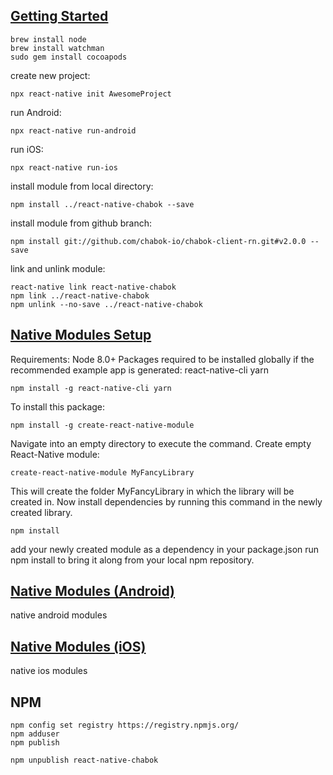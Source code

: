 [Getting Started](https://facebook.github.io/react-native/docs/getting-started)
---
```
brew install node
brew install watchman
sudo gem install cocoapods
```
create new project:
```
npx react-native init AwesomeProject
```
run Android:
```
npx react-native run-android
```
run iOS:
```
npx react-native run-ios
```

install module from local directory:
```
npm install ../react-native-chabok --save
```
install module from github branch:
```
npm install git://github.com/chabok-io/chabok-client-rn.git#v2.0.0 --save
```
link and unlink module:
```
react-native link react-native-chabok
npm link ../react-native-chabok
npm unlink --no-save ../react-native-chabok
```

[Native Modules Setup](https://github.com/brodybits/create-react-native-module)
---
Requirements: Node 8.0+
Packages required to be installed globally if the recommended example app is generated:
react-native-cli
yarn
```
npm install -g react-native-cli yarn
```
To install this package:
```
npm install -g create-react-native-module
```
Navigate into an empty directory to execute the command.
Create empty React-Native module:
```
create-react-native-module MyFancyLibrary
```
This will create the folder MyFancyLibrary in which the library will be created in.
Now install dependencies by running this command in the newly created library.
```
npm install
```
add your newly created module as a dependency in your package.json
run npm install to bring it along from your local npm repository.

[Native Modules (Android)](https://facebook.github.io/react-native/docs/native-modules-android)
---
native android modules

[Native Modules (iOS)](https://facebook.github.io/react-native/docs/native-modules-ios)
---
native ios modules

NPM
---
```
npm config set registry https://registry.npmjs.org/
npm adduser
npm publish
```
```
npm unpublish react-native-chabok
```
